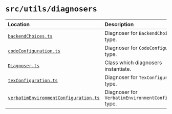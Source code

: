 <!--
Directory description:

-->

# `src/utils/diagnosers`

| Location | Description |
|:---|:---|
| [`backendChoices.ts`](backendChoices.ts) | Diagnoser for `BackendChoices` type. |
| [`codeConfiguration.ts`](codeConfiguration.ts) | Diagnoser for `CodeConfiguration` type. |
| [`Diagnoser.ts`](Diagnoser.ts) | Class which diagnosers instantiate. |
| [`texConfiguration.ts`](texConfiguration.ts) | Diagnoser for `TexConfiguration` type. |
| [`verbatimEnvironmentConfiguration.ts`](verbatimEnvironmentConfiguration.ts) | Diagnoser for `VerbatimEnvironmentConfiguration` type. |
